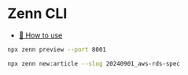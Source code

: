 # Zenn CLI

- [📘 How to use](https://zenn.dev/zenn/articles/zenn-cli-guide)

```bash
npx zenn preview --port 8001
```

```bash
npx zenn new:article --slug 20240901_aws-rds-spec
```
